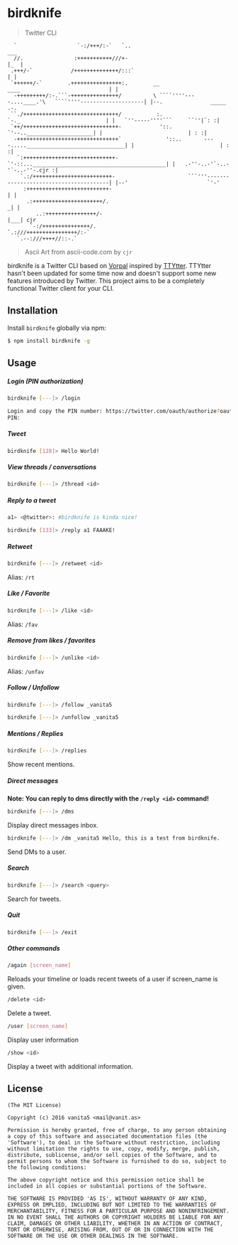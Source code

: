 # birdknife

> Twitter CLI

```text
  `                   `-:/+++/:-`   `..                                                              ___
  //.                :+++++++++++///+-                                                              |_  |
 .+++/-`            /++++++++++++++/:::`                                                              | |
 `++++++/-`        .++++++++++++++++:.        __                      ____                            | |
  -+++++++++/:-.```-+++++++++++++++/          \ ````''''----....____.'\   ````''''--------------------| |--.               _____      .-.
 ``./++++++++++++++++++++++++++++++/           :.                      `-._                           | |   `''-----''''```     ``''|`: :|
 `++/++++++++++++++++++++++++++++++-            '::.                       `'--.._____________________| |                           | : :|
  -++++++++++++++++++++++++++++++++`              '::..       ----....._______________________________| |                           | : :|
   `:+++++++++++++++++++++++++++++-                 `'-::...__________________________________________| |   .-''-..-'`-..-'`-..-''-.cjr :|
    `.:/+++++++++++++++++++++++++-                       ```'''---------------------------------------| |--'                         `'-'
     :++++++++++++++++++++++++++-                                                                     | |
      .:++++++++++++++++++++++/.                                                                     _| |
         ..:++++++++++++++++/-                                                                      |___| cjr
       `-:/+++++++++++++++/.                  
`.:///++++++++++++++++/:-`                    
   `.--:///++++//::-.`                        
```






















































> Ascii Art from ascii-code.com by `cjr`

birdknife is a Twitter CLI based on [Vorpal](https://github.com/dthree/vorpal) inspired by [TTYtter](http://www.floodgap.com/software/ttytter/).
TTYtter hasn't been updated for some time now and doesn't support some new features introduced by Twitter. This project aims to be a completely
functional Twitter client for your CLI.

## Installation

Install `birdknife` globally via npm:

```bash
$ npm install birdknife -g
```

## Usage

##### Login (PIN authorization)

```bash
birdknife [---]> /login

Login and copy the PIN number: https://twitter.com/oauth/authorize?oauth_token=XXXX-XXXXXXXXXXXXXXXXXXXXXX
PIN:
```

##### Tweet

```bash
birdknife [128]> Hello World!
```

##### View threads / conversations

```bash
birdknife [---]> /thread <id>
```

##### Reply to a tweet

```bash
a1> <@twitter>: #birdknife is kinda nice!

birdknife [133]> /reply a1 FAAAKE!
```

##### Retweet

```bash
birdknife [---]> /retweet <id>
```
Alias: ```/rt```

##### Like / Favorite

```bash
birdknife [---]> /like <id>
```
Alias: ```/fav```

##### Remove from likes / favorites

```bash
birdknife [---]> /unlike <id>
```
Alias: ```/unfav```

##### Follow / Unfollow

```bash
birdknife [---]> /follow _vanita5
```

```bash
birdknife [---]> /unfollow _vanita5
```

##### Mentions / Replies

```bash
birdknife [---]> /replies
```
Show recent mentions.

##### Direct messages

**Note: You can reply to dms directly with the ```/reply <id>``` command!** 

```bash
birdknife [---]> /dms
```
Display direct messages inbox.

```bash
birdknife [---]> /dm _vanita5 Hello, this is a test from birdknife.
```
Send DMs to a user.

##### Search

```bash
birdknife [---]> /search <query>
```
Search for tweets.

##### Quit

```bash
birdknife [---]> /exit
```

##### Other commands

```bash
/again [screen_name]
```
Reloads your timeline or loads recent tweets of a user if screen_name is given.


```bash
/delete <id>
```
Delete a tweet.

```bash
/user [screen_name]
```
Display user information

```bash
/show <id>
```
Display a tweet with additional information.


## License

```
(The MIT License)

Copyright (c) 2016 vanita5 <mail@vanit.as>

Permission is hereby granted, free of charge, to any person obtaining
a copy of this software and associated documentation files (the
'Software'), to deal in the Software without restriction, including
without limitation the rights to use, copy, modify, merge, publish,
distribute, sublicense, and/or sell copies of the Software, and to
permit persons to whom the Software is furnished to do so, subject to
the following conditions:

The above copyright notice and this permission notice shall be
included in all copies or substantial portions of the Software.

THE SOFTWARE IS PROVIDED 'AS IS', WITHOUT WARRANTY OF ANY KIND,
EXPRESS OR IMPLIED, INCLUDING BUT NOT LIMITED TO THE WARRANTIES OF
MERCHANTABILITY, FITNESS FOR A PARTICULAR PURPOSE AND NONINFRINGEMENT.
IN NO EVENT SHALL THE AUTHORS OR COPYRIGHT HOLDERS BE LIABLE FOR ANY
CLAIM, DAMAGES OR OTHER LIABILITY, WHETHER IN AN ACTION OF CONTRACT,
TORT OR OTHERWISE, ARISING FROM, OUT OF OR IN CONNECTION WITH THE
SOFTWARE OR THE USE OR OTHER DEALINGS IN THE SOFTWARE.
```
